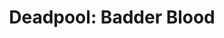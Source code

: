 ---
title: "Deadpool: Badder Blood"
issue: 1A
issue_nr: 1
full_title: ""
subtitle: ""
story_arc: ""
crossover: ""
variant: "White paint"
publisher: Marvel Comics
creators: 
  - Rob Liefeld
release_date: Jun 2023
release_year: 2023
genre:
  - Action
  - Adventure
  - Super-Heroes
format: Comic
pages: 32
signed_by: "Rob Liefeld"
price: 70
---